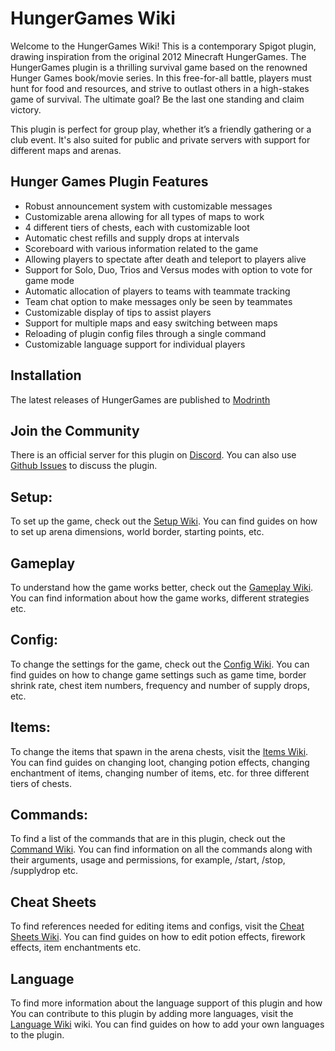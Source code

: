 # HungerGames Wiki

Welcome to the HungerGames Wiki! This is a contemporary Spigot plugin, drawing inspiration from the original 2012 Minecraft HungerGames. The HungerGames plugin is a thrilling survival game based on the renowned Hunger Games book/movie series. In this free-for-all battle, players must hunt for food and resources, and strive to outlast others in a high-stakes game of survival. The ultimate goal? Be the last one standing and claim victory.

This plugin is perfect for group play, whether it’s a friendly gathering or a club event. It's also suited for public and private servers with support for different maps and arenas.

## Hunger Games Plugin Features
- Robust announcement system with customizable messages
- Customizable arena allowing for all types of maps to work
- 4 different tiers of chests, each with customizable loot
- Automatic chest refills and supply drops at intervals
- Scoreboard with various information related to the game
- Allowing players to spectate after death and teleport to players alive
- Support for Solo, Duo, Trios and Versus modes with option to vote for game mode
- Automatic allocation of players to teams with teammate tracking
- Team chat option to make messages only be seen by teammates
- Customizable display of tips to assist players
- Support for multiple maps and easy switching between maps
- Reloading of plugin config files through a single command
- Customizable language support for individual players

## Installation
The latest releases of HungerGames are published to [Modrinth](https://modrinth.com/plugin/hungergames)

## Join the Community
There is an official server for this plugin on [Discord](https://discord.gg/qcRfPHnZtp). You can also use [Github Issues](https://github.com/Ayman-Isam/Hunger-Games/issues) to discuss the plugin.

## Setup:
To set up the game, check out the [Setup Wiki](https://github.com/Ayman-Isam/Hunger-Games/wiki/Setup). You can find guides on how to set up arena dimensions, world border, starting points, etc.

## Gameplay
To understand how the game works better, check out the [Gameplay Wiki](https://github.com/Ayman-Isam/Hunger-Games/wiki/Gameplay). You can find information about how the game works, different strategies etc.

## Config:
To change the settings for the game, check out the [Config Wiki](https://github.com/Ayman-Isam/Hunger-Games/wiki/Config). You can find guides on how to change game settings such as game time, border shrink rate, chest item numbers, frequency and number of supply drops, etc.

## Items:
To change the items that spawn in the arena chests, visit the [Items Wiki](https://github.com/Ayman-Isam/Hunger-Games/wiki/Items). You can find guides on changing loot, changing potion effects, changing enchantment of items, changing number of items, etc. for three different tiers of chests.

## Commands:
To find a list of the commands that are in this plugin, check out the [Command Wiki](https://github.com/Ayman-Isam/Hunger-Games/wiki/Commands). You can find information on all the commands along with their arguments, usage and permissions, for example, /start, /stop, /supplydrop etc.

## Cheat Sheets
To find references needed for editing items and configs, visit the [Cheat Sheets Wiki](https://github.com/Ayman-Isam/Hunger-Games/wiki/Cheat-Sheets). You can find guides on how to edit potion effects, firework effects, item enchantments etc.

## Language
To find more information about the language support of this plugin and how You can contribute to this plugin by adding more languages, visit the [Language Wiki](https://github.com/Ayman-Isam/Hunger-Games/wiki/Language) wiki. You can find guides on how to add your own languages to the plugin.

